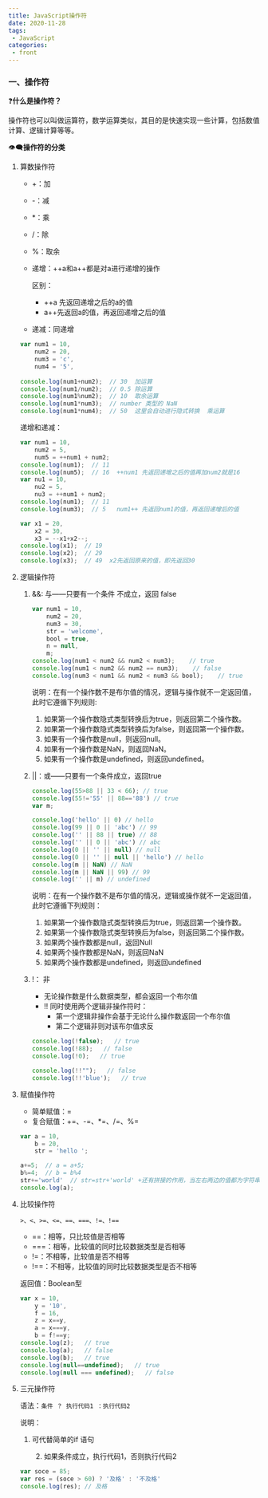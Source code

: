 ```yaml
---
title: JavaScript操作符
date: 2020-11-28
tags:
 - JavaScript
categories:
 - front
---
```


### **一、操作符**

:question:**什么是操作符？**

操作符也可以叫做运算符，数学运算类似，其目的是快速实现一些计算，包括数值计算、逻辑计算等等。

:eye_speech_bubble:**操作符的分类**

1. 算数操作符

   - +：加

   - -：减

   - *：乘

   - /：除

   - %：取余

   - 递增：++a和a++都是对a进行递增的操作

     区别：

     - ++a 先返回递增之后的a的值
     - a++先返回a的值，再返回递增之后的值

   - 递减：同递增

   ```javascript
   var num1 = 10,
       num2 = 20,
       num3 = 'c',
       num4 = '5',
       
   console.log(num1+num2);  // 30  加运算
   console.log(num1/num2);  // 0.5 除运算
   console.log(num1%num2);  // 10  取余运算
   console.log(num1*num3);  // number 类型的 NaN
   console.log(num1*num4);  // 50  这里会自动进行隐式转换  乘运算
   ```

   递增和递减：

   ```javascript
   var num1 = 10,
       num2 = 5,
       num5 = ++num1 + num2;
   console.log(num1);  // 11
   console.log(num5);  // 16  ++num1 先返回递增之后的值再加num2就是16
   var nu1 = 10,
       nu2 = 5,
       nu3 = ++num1 + num2;
   console.log(num1);  // 11  
   console.log(num3);  // 5   num1++ 先返回num1的值，再返回递增后的值
   
   var x1 = 20,
       x2 = 30,
       x3 = --x1+x2--;
   console.log(x1);  // 19
   console.log(x2);  // 29
   console.log(x3);  // 49  x2先返回原来的值，即先返回30
   ```

2. 逻辑操作符

   1. &&: 与——只要有一个条件 不成立，返回 false

      ```javascript
      var num1 = 10,
          num2 = 20,
          num3 = 30,
          str = 'welcome',
          bool = true,
          n = null,
          m;
      console.log(num1 < num2 && num2 < num3);    // true
      console.log(num1 < num2 && num2 == num3);    // false
      console.log(num3 < num1 && num2 < num3 && bool);    // true
      ```

      说明：在有一个操作数不是布尔值的情况，逻辑与操作就不一定返回值，此时它遵循下列规则:

      1. 如果第一个操作数隐式类型转换后为true，则返回第二个操作数。
      2. 如果第一个操作数隐式类型转换后为false，则返回第一个操作数。
      3. 如果有一个操作数是null，则返回null。
      4. 如果有一个操作数是NaN，则返回NaN。
      5. 如果有一个操作数是undefined，则返回undefined。

   2. ||：或——只要有一个条件成立，返回true

      ```javascript
      console.log(55>88 || 33 < 66); // true
      console.log(55!='55' || 88=='88') // true
      var m;
      
      console.log('hello' || 0) // hello
      console.log(99 || 0 || 'abc') // 99
      console.log('' || 88 || true) // 88
      console.log('' || 0 || 'abc') // abc
      console.log(0 || '' || null) // null
      console.log(0 || '' || null || 'hello') // hello
      console.log(m || NaN) // NaN
      console.log(m || NaN || 99) // 99
      console.log('' || m) // undefined
      ```

      说明：在有一个操作数不是布尔值的情况，逻辑或操作就不一定返回值，此时它遵循下列规则：

      1. 如果第一个操作数隐式类型转换后为true，则返回第一个操作数。
      2. 如果第一个操作数隐式类型转换后为false，则返回第二个操作数。
      3. 如果两个操作数都是null，返回Null
      4. 如果两个操作数都是NaN，则返回NaN
      5. 如果两个操作数都是undefined，则返回undefined

   3. !： 非

      - 无论操作数是什么数据类型，都会返回一个布尔值
      - !! 同时使用两个逻辑非操作符时：
        - 第一个逻辑非操作会基于无论什么操作数返回一个布尔值
        - 第二个逻辑非则对该布尔值求反

      ```javascript
      console.log(!false);   // true
      console.log(!88);   // false
      console.log(!0);   // true
      
      console.log(!!"");   // false
      console.log(!!'blue');   // true
      ```

      

3. 赋值操作符

   - 简单赋值：=
   - 复合赋值：+=、-=、*=、/=、%=

   ```javascript
   var a = 10,
       b = 20,
       str = 'hello ';
   
   a+=5;  // a = a+5;
   b%=4;  // b = b%4
   str+='world'  // str=str+'world' +还有拼接的作用，当左右两边的值都为字符串时，可以将两边的字符串拼接起来。
   console.log(a);
   ```

4. 比较操作符

   `>、<、>=、<=、==、===、!=、!==`

   - ==：相等，只比较值是否相等
   - ===：相等，比较值的同时比较数据类型是否相等
   - !=：不相等，比较值是否不相等
   - !==：不相等，比较值的同时比较数据类型是否不相等

   返回值：Boolean型

   ```javascript
   var x = 10,
       y = '10',
       f = 16,
       z = x==y,
       a = x===y,
       b = f!==y;
   console.log(z);   // true
   console.log(a);   // false
   console.log(b);   // true
   console.log(null==undefined);   // true
   console.log(null === undefined);   // false
   ```

5. 三元操作符

   语法：`条件 ？ 执行代码1 ：执行代码2`

   说明：

   	1. 可代替简单的if 语句

      	2. 如果条件成立，执行代码1，否则执行代码2

   ```javascript
   var soce = 85;
   var res = (soce > 60) ? '及格' : '不及格'
   console.log(res); // 及格
   ```

   